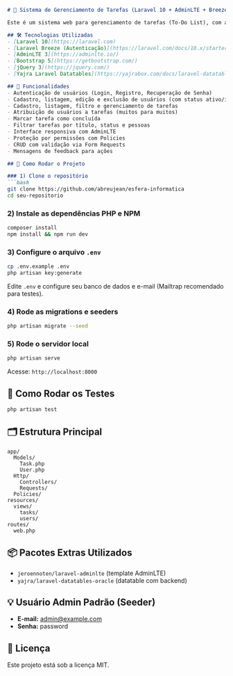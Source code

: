 ````markdown
# 🚀 Sistema de Gerenciamento de Tarefas (Laravel 10 + AdminLTE + Breeze)

Este é um sistema web para gerenciamento de tarefas (To-Do List), com autenticação de usuários, controle de permissões e interface responsiva utilizando **Laravel 10**, **AdminLTE 3** e **jQuery**.

## 🛠️ Tecnologias Utilizadas
- [Laravel 10](https://laravel.com)
- [Laravel Breeze (Autenticação)](https://laravel.com/docs/10.x/starter-kits#breeze)
- [AdminLTE 3](https://adminlte.io/)
- [Bootstrap 5](https://getbootstrap.com/)
- [jQuery 3](https://jquery.com/)
- [Yajra Laravel Datatables](https://yajrabox.com/docs/laravel-datatables)

## 🎯 Funcionalidades
- Autenticação de usuários (Login, Registro, Recuperação de Senha)
- Cadastro, listagem, edição e exclusão de usuários (com status ativo/inativo)
- Cadastro, listagem, filtro e gerenciamento de tarefas
- Atribuição de usuários a tarefas (muitos para muitos)
- Marcar tarefa como concluída
- Filtrar tarefas por título, status e pessoas
- Interface responsiva com AdminLTE
- Proteção por permissões com Policies
- CRUD com validação via Form Requests
- Mensagens de feedback para ações

## 🚀 Como Rodar o Projeto

### 1) Clone o repositório
```bash
git clone https://github.com/abreujean/esfera-informatica
cd seu-repositorio
````

### 2) Instale as dependências PHP e NPM

```bash
composer install
npm install && npm run dev
```

### 3) Configure o arquivo `.env`

```bash
cp .env.example .env
php artisan key:generate
```

Edite `.env` e configure seu banco de dados e e-mail (Mailtrap recomendado para testes).

### 4) Rode as migrations e seeders

```bash
php artisan migrate --seed
```

### 5) Rode o servidor local

```bash
php artisan serve
```

Acesse: `http://localhost:8000`

## 🧪 Como Rodar os Testes

```bash
php artisan test
```

## 🗂️ Estrutura Principal

```
app/
  Models/
    Task.php
    User.php
  Http/
    Controllers/
    Requests/
  Policies/
resources/
  views/
    tasks/
    users/
routes/
  web.php
```

## 📦 Pacotes Extras Utilizados

* `jeroennoten/laravel-adminlte` (template AdminLTE)
* `yajra/laravel-datatables-oracle` (datatable com backend)

## 💡 Usuário Admin Padrão (Seeder)

* **E-mail:** [admin@example.com](mailto:admin@example.com)
* **Senha:** password

## 📝 Licença

Este projeto está sob a licença MIT.

```
